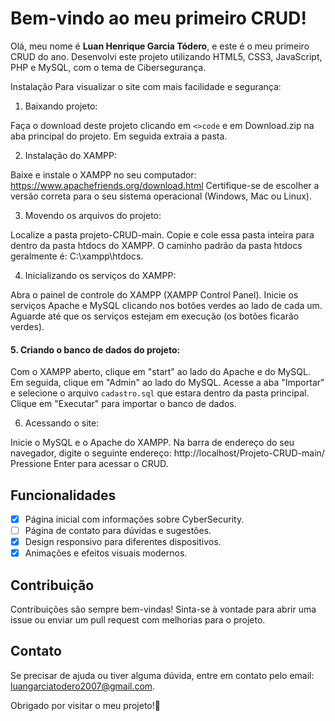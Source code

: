 
# Bem-vindo ao meu primeiro CRUD!

Olá, meu nome é **Luan Henrique Garcia Tódero**, e este é o meu primeiro CRUD do ano. Desenvolvi este projeto utilizando HTML5, CSS3, JavaScript, PHP e MySQL, com o tema de Cibersegurança.

Instalação
Para visualizar o site com mais facilidade e segurança:

1. Baixando projeto:

Faça o download deste projeto clicando em `<>code` e em Download.zip na aba principal do projeto. 
Em seguida extraia a pasta.

2. Instalação do XAMPP:

Baixe e instale o XAMPP no seu computador: https://www.apachefriends.org/download.html
Certifique-se de escolher a versão correta para o seu sistema operacional (Windows, Mac ou Linux).

3. Movendo os arquivos do projeto:

Localize a pasta projeto-CRUD-main.
Copie e cole essa pasta inteira para dentro da pasta htdocs do XAMPP.
O caminho padrão da pasta htdocs geralmente é: C:\xampp\htdocs.

4. Inicializando os serviços do XAMPP:

Abra o painel de controle do XAMPP (XAMPP Control Panel).
Inicie os serviços Apache e MySQL clicando nos botões verdes ao lado de cada um.
Aguarde até que os serviços estejam em execução (os botões ficarão verdes).

#### 5. Criando o banco de dados do projeto:

Com o XAMPP aberto, clique em "start" ao lado do Apache e do MySQL.
Em seguida, clique em "Admin" ao lado do MySQL.
Acesse a aba "Importar" e selecione o arquivo `cadastro.sql` que estara dentro da pasta principal.
Clique em "Executar" para importar o banco de dados.

6. Acessando o site:

Inicie o MySQL e o Apache do XAMPP.
Na barra de endereço do seu navegador, digite o seguinte endereço:
http://localhost/Projeto-CRUD-main/
Pressione Enter para acessar o CRUD.

  
## Funcionalidades
 
- [x] Página inicial com informações sobre CyberSecurity.
- [ ] Página de contato para dúvidas e sugestões.
- [x] Design responsivo para diferentes dispositivos.
- [x] Animações e efeitos visuais modernos.
 
## Contribuição
 
Contribuições são sempre bem-vindas! Sinta-se à vontade para abrir uma issue ou enviar um pull request com melhorias para o projeto.
 
## Contato
 
Se precisar de ajuda ou tiver alguma dúvida, entre em contato pelo email: [luangarciatodero2007@gmail.com](mailto:seuemail@gmail.com).
 
Obrigado por visitar o meu projeto!🎩  
